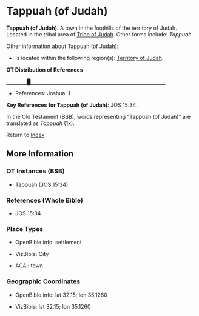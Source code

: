 # Tappuah (of Judah)
**Tappuah (of Judah)**. 
A town in the foothills of the territory of Judah. 
Located in the tribal area of [Tribe of Judah](../../../groups/md/acai/Judah.md). 
Other forms include: 
*Tappuah*. 




Other information about Tappuah (of Judah):


* Is located within the following region(s): 
[Territory of Judah](TerritoryOfJudah.md). 


**OT Distribution of References**

▁▁▁▁▁█▁▁▁▁▁▁▁▁▁▁▁▁▁▁▁▁▁▁▁▁▁▁▁▁▁▁▁▁▁▁▁▁▁
* References: Joshua: 1



**Key References for Tappuah (of Judah)**: 
JOS 15:34. 


In the Old Testament (BSB), words representing “Tappuah (of Judah)” are translated as 
*Tappuah* (1x). 




Return to [Index](00-Index.md)

## More Information

### OT Instances (BSB)

* Tappuah (JOS 15:34)



### References (Whole Bible)

* JOS 15:34


### Place Types

* OpenBible.info: settlement

* VizBible: City

* ACAI: town



### Geographic Coordinates

* OpenBible.info: lat 32.15; lon 35.1260

* VizBible: lat 32.15; lon 35.1260




